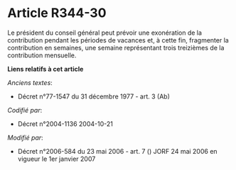 # Article R344-30

Le président du conseil général peut prévoir une exonération de la contribution pendant les périodes de vacances et, à cette
fin, fragmenter la contribution en semaines, une semaine représentant trois treizièmes de la contribution mensuelle.

**Liens relatifs à cet article**

_Anciens textes_:

  - Décret n°77-1547 du 31 décembre 1977 - art. 3 (Ab)

_Codifié par_:

  - Décret n°2004-1136 2004-10-21

_Modifié par_:

  - Décret n°2006-584 du 23 mai 2006 - art. 7 () JORF 24 mai 2006 en vigueur le 1er janvier 2007
